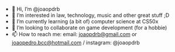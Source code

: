 - 👋 Hi, I’m @joaopdrb
- 👀 I’m interested in law, technology, music and other great stuff ;D
- 🌱 I’m currently learning (a bit of) computer science at CS50x
- 💞️ I’m looking to collaborate on game development (for a hobbie)
- 📫 How to reach me: email: joaopdrb@gmail.com or joaopedro.bcc@hotmail.com / instagram: @joaopdrb

<!---
joaopdrb/joaopdrb is a ✨ special ✨ repository because its `README.md` (this file) appears on your GitHub profile.
You can click the Preview link to take a look at your changes.
--->
